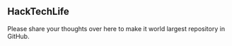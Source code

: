 ## HackTechLife

Please share your thoughts over here to make it world largest repository in GitHub.

